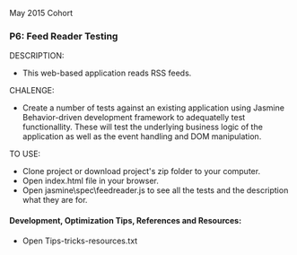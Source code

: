 
May 2015 Cohort
### P6: Feed Reader Testing

DESCRIPTION:
* This web-based application reads RSS feeds.

CHALENGE:
* Create a number of tests against an existing application using Jasmine Behavior-driven development framework to adequatelly test functionallity. These will test the underlying business logic of the application as well as the event handling and DOM manipulation.

TO USE:
* Clone project or download project's zip folder to your computer.
* Open index.html file in your browser.
* Open jasmine\spec\feedreader.js to see all the tests and the description what they are for.

#### Development, Optimization Tips, References and Resources:
* Open Tips-tricks-resources.txt